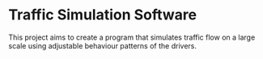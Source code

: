 # Traffic Simulation Software

This project aims to create a program that simulates traffic flow on a large scale using adjustable behaviour patterns of the drivers.